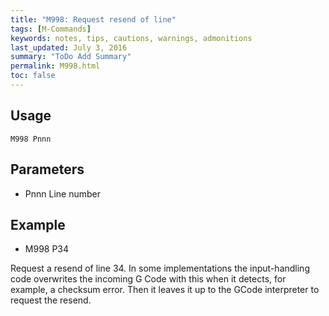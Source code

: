 ```yaml
---
title: "M998: Request resend of line" 
tags: [M-Commands]
keywords: notes, tips, cautions, warnings, admonitions
last_updated: July 3, 2016
summary: "ToDo Add Summary"
permalink: M998.html
toc: false
---
```



## Usage ##
```
M998 Pnnn
```

## Parameters ##

+ Pnnn Line number

## Example ##

+ M998 P34

Request a resend of line 34. In some implementations the input-handling code overwrites the incoming G Code with this when it detects, for example, a checksum error. Then it leaves it up to the GCode interpreter to request the resend.